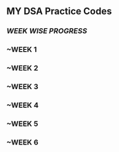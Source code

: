 ## MY DSA Practice Codes

### *WEEK WISE PROGRESS*

### ~WEEK 1

### ~WEEK 2

### ~WEEK 3

### ~WEEK 4

### ~WEEK 5

### ~WEEK 6
